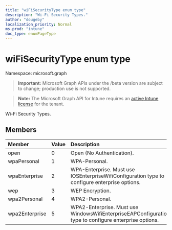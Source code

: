 ```yaml
---
title: "wiFiSecurityType enum type"
description: "Wi-Fi Security Types."
author: "dougeby"
localization_priority: Normal
ms.prod: "intune"
doc_type: enumPageType
---
```


# wiFiSecurityType enum type

Namespace: microsoft.graph

> **Important:** Microsoft Graph APIs under the /beta version are subject to change; production use is not supported.

> **Note:** The Microsoft Graph API for Intune requires an [active Intune license](https://go.microsoft.com/fwlink/?linkid=839381) for the tenant.

Wi-Fi Security Types.

## Members
|Member|Value|Description|
|:---|:---|:---|
|open|0|Open (No Authentication).|
|wpaPersonal|1|WPA-Personal.|
|wpaEnterprise|2|WPA-Enterprise. Must use IOSEnterpriseWifiConfiguration type to configure enterprise options.|
|wep|3|WEP Encryption.|
|wpa2Personal|4|WPA2-Personal.|
|wpa2Enterprise|5|WPA2-Enterprise. Must use WindowsWifiEnterpriseEAPConfiguration type to configure enterprise options.|






